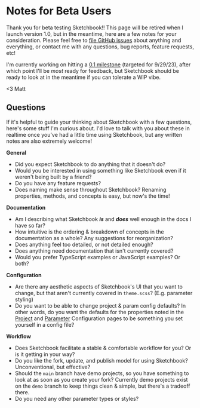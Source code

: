 # Notes for Beta Users

Thank you for beta testing Sketchbook!! This page will be retired when I launch version 1.0, but in the meantime, here are a few notes for your consideration. Please feel free to [file GitHub issues](https://github.com/flatpickles/sketchbook/issues/new) about anything and everything, or contact me with any questions, bug reports, feature requests, etc!

I'm currently working on hitting a [0.1 milestone](https://github.com/flatpickles/sketchbook/milestone/1) (targeted for 9/29/23), after which point I'll be _most_ ready for feedback, but Sketchbook should be ready to look at in the meantime if you can tolerate a WIP vibe.

<3 Matt

## Questions

If it's helpful to guide your thinking about Sketchbook with a few questions, here's some stuff I'm curious about. I'd love to talk with you about these in realtime once you've had a little time using Sketchbook, but any written notes are also extremely welcome!

**General**

-   Did you expect Sketchbook to do anything that it doesn't do?
-   Would you be interested in using something like Sketchbook even if it weren't being built by a friend?
-   Do you have any feature requests?
-   Does naming make sense throughout Sketchbook? Renaming properties, methods, and concepts is easy, but now's the time!

**Documentation**

-   Am I describing what Sketchbook _**is**_ and _**does**_ well enough in the docs I have so far?
-   How intuitive is the ordering & breakdown of concepts in the documentation as a whole? Any suggestions for reorganization?
-   Does anything feel too detailed, or not detailed enough?
-   Does anything need documentation that isn't currently covered?
-   Would you prefer TypeScript examples or JavaScript examples? Or both?

**Configuration**

-   Are there any aesthetic aspects of Sketchbook's UI that you want to change, but that aren't currently covered in `theme.scss`? (E.g. parameter styling)
-   Do you want to be able to change project & param config defaults? In other words, do you want the defaults for the properties noted in the [Project](project-config.md) and [Parameter](param-config.md) Configuration pages to be something you set yourself in a config file?

**Workflow**

-   Does Sketchbook facilitate a stable & comfortable workflow for you? Or is it getting in your way?
-   Do you like the fork, update, and publish model for using Sketchbook? Unconventional, but effective?
-   Should the `main` branch have demo projects, so you have something to look at as soon as you create your fork? Currently demo projects exist on the `demo` branch to keep things clean & simple, but there's a tradeoff there.
-   Do you need any other parameter types or styles?
